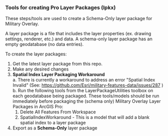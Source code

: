 ### Tools for creating Pro Layer Packages (lpkx)

These steps/tools are used to create a Schema-Only layer package for Military Overlay. 

A layer package is a file that includes the layer properties (ex. drawing settings, renderer, etc.) and data. A schema-only layer package has an empty geodatabase (no data entries).

To create the layer packages:

1. Get the latest layer package from this repo.
2. Make any desired changes
3. **Spatial Index Layer Packaging Workaround**     
  a. There is currently a workaround to address an error "Spatial Index Invalid" (See: https://github.com/Esri/military-features-data/issues/287 )                                   
  b. Run the following tools from the LayerPackageUtilities toolbox on each geodatabase being packaged. These tools/models should be run immediately before packaging the (schema only) Military Overlay Layer Packages in ArcGIS Pro:
    1. Delete All Features From Workspace        
     2. SpatialIndexWorkaround  - This is a model that will add a blank spatial index to a layer package
4. Export as a **Schema-Only** layer package
